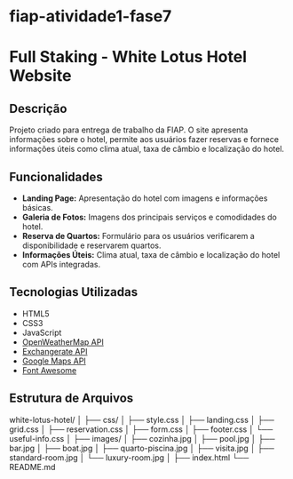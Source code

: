 # fiap-atividade1-fase7

# Full Staking - White Lotus Hotel Website

## Descrição

Projeto criado para entrega de trabalho da FIAP. O site apresenta informações sobre o hotel, permite aos usuários fazer reservas e fornece informações úteis como clima atual, taxa de câmbio e localização do hotel.

## Funcionalidades

- **Landing Page:** Apresentação do hotel com imagens e informações básicas.
- **Galeria de Fotos:** Imagens dos principais serviços e comodidades do hotel.
- **Reserva de Quartos:** Formulário para os usuários verificarem a disponibilidade e reservarem quartos.
- **Informações Úteis:** Clima atual, taxa de câmbio e localização do hotel com APIs integradas.

## Tecnologias Utilizadas

- HTML5
- CSS3
- JavaScript
- [OpenWeatherMap API](https://openweathermap.org/api)
- [Exchangerate API](https://www.exchangerate-api.com/)
- [Google Maps API](https://developers.google.com/maps/documentation/javascript/overview)
- [Font Awesome](https://fontawesome.com/)

## Estrutura de Arquivos

white-lotus-hotel/
│
├── css/
│ ├── style.css
│ ├── landing.css
│ ├── grid.css
│ ├── reservation.css
│ ├── form.css
│ ├── footer.css
│ └── useful-info.css
│
├── images/
│ ├── cozinha.jpg
│ ├── pool.jpg
│ ├── bar.jpg
│ ├── boat.jpg
│ ├── quarto-piscina.jpg
│ ├── visita.jpg
│ ├── standard-room.jpg
│ └── luxury-room.jpg
│
├── index.html
└── README.md

